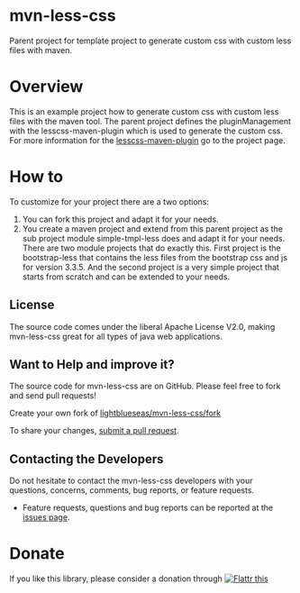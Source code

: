 # mvn-less-css

Parent project for template project to generate custom css with custom less files with maven.

# Overview

This is an example project how to generate custom css with custom less files with the maven tool.
The parent project defines the pluginManagement with the lesscss-maven-plugin which is used to generate the custom css. For more information for the [lesscss-maven-plugin](https://github.com/marceloverdijk/lesscss-maven-plugin) go to the project page.

# How to

To customize for your project there are a two options:

1. You can fork this project and adapt it for your needs.
2. You create a maven project and extend from  this parent project as the sub project module simple-tmpl-less does and adapt it for your needs. There are two module projects that do exactly this. First project is the bootstrap-less that contains the less files from the bootstrap css and js for version 3.3.5. And the second project is a very simple project that starts from scratch and can be extended to your needs.

## License

The source code comes under the liberal Apache License V2.0, making mvn-less-css great for all types of java web applications.

## Want to Help and improve it? ###

The source code for mvn-less-css are on GitHub. Please feel free to fork and send pull requests!

Create your own fork of [lightblueseas/mvn-less-css/fork](https://github.com/lightblueseas/mvn-less-css/fork)

To share your changes, [submit a pull request](https://github.com/lightblueseas/mvn-less-css/pull/new/develop).

## Contacting the Developers

Do not hesitate to contact the mvn-less-css developers with your questions, concerns, comments, bug reports, or feature requests.
- Feature requests, questions and bug reports can be reported at the [issues page](https://github.com/lightblueseas/mvn-less-css/issues).

# Donate

If you like this library, please consider a donation through 
<a href="https://flattr.com/submit/auto?fid=r7vp62&url=https%3A%2F%2Fgithub.com%2Flightblueseas%2Fmvn-less-css" target="_blank">
<img src="http://button.flattr.com/flattr-badge-large.png" alt="Flattr this" title="Flattr this" border="0">
</a>


